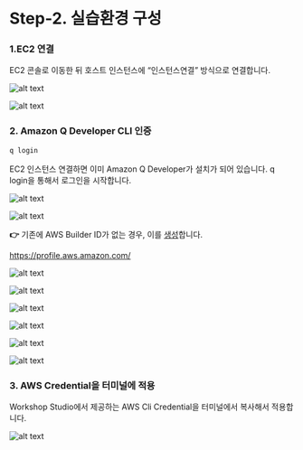 # Step-2. 실습환경 구성

### 1.EC2 연결
EC2 콘솔로 이동한 뒤 호스트 인스턴스에 “인스턴스연결” 방식으로 연결합니다.

![alt text](../../others/image-11.png)


![alt text](../../others/image-12.png)


### 2. Amazon Q Developer CLI 인증
```bash
q login
```

EC2 인스턴스 연결하면 이미 Amazon Q Developer가 설치가 되어 있습니다. q login을 통해서 로그인을 시작합니다.

![alt text](../../others/image-15.png)

![alt text](../../others/image-16.png)

**👉** 기존에 AWS Builder ID가 없는 경우, 이를 [생성](https://docs.aws.amazon.com/ko_kr/signin/latest/userguide/create-aws_builder_id.html)합니다.

https://profile.aws.amazon.com/

![alt text](../../others/image-13.png)

![alt text](../../others/image-14.png)


![alt text](../../others/image-17.png)

![alt text](../../others/image-18.png)

![alt text](../../others/image-19.png)

![alt text](../../others/image-20.png)


### 3. AWS Credential을 터미널에 적용

Workshop Studio에서 제공하는 AWS Cli Credential을 터미널에서 복사해서 적용합니다.

![alt text](../../others/image-21.png)
